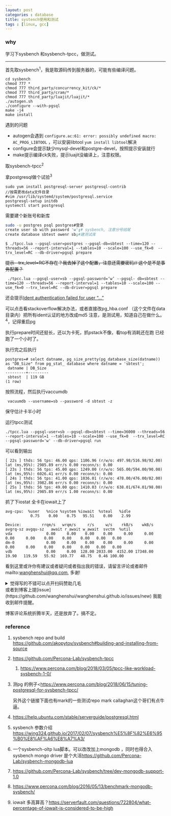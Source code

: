 ```yaml
---
layout: post
categories : database
title: systench使用和测试
tags : [linux, gcc]
---
```

  

### why 

学习下sysbench 和sysbench-tpcc，做测试。

---

首先取sysbench<sup>1</sup>，我是取源码传到服务器的，可能有些编译问题。

 ```
cd sysbench
chmod 777 *
chmod 777 third_party/concurrency_kit/ck/*
chmod 777 third_party/cram/*
chmod 777 third_party/luajit/luajit/*
./autogen.sh    
./configure --with-pgsql
make -j4
make install
 ```

遇到的问题

- autogen会遇到 `configure.ac:61: error: possibly undefined macro: AC_PROG_LIBTOOL` ，可以安装libtool   `yum install libtool`解决
- configure会提示缺少mysql-devel和postgre-devel，按照提示安装就行
- make提示编译ck失败，提示luajit没编译上，注意权限。

取sysbench-tpcc<sup>2</sup>

拿postgresql做个试验<sup>3</sup>

```shell
sudo yum install postgresql-server postgresql-contrib
//按需更改data文件目录
#vim /usr/lib/systemd/system/postgresql.service
postgresql-setup initdb
systemctl start postgresql
```

需要建个新账号和新库 

 ```bash
sudo -u postgres psql postgres#登录
create user sb with password 'w';# sysbench, 注意分号结尾
create database sbtest owenr sb;#建测试库
 ```



```shell
$ ./tpcc.lua --pgsql-user=postgres --pgsql-db=sbtest --time=120 --threads=56 --report-interval=1 --tables=10 --scale=100 --use_fk=0  --trx_level=RC --db-driver=pgsql prepare
```

~~提示--trx_level=RC不存在？我去掉了这个配置，注意还需要密码// 这个是不是事务配置？~~

```shell
 ./tpcc.lua --pgsql-user=sb --pgsql-password=‘w’ --pgsql- db=sbtest --time=120 --threads=56 --report-interval=1 --tables=10 --scale=100 --use_fk=0 --trx_level=RC --db-driver=pgsql prepare
```

还会提示[Ident authentication failed for user “…”](https://serverfault.com/questions/406606/postgres-error-message-fatal-ident-authentication-failed-for-user) 

可以点击看stackoverflow解决办法，或者直接改pg_hba.conf （这个文件在data目录内）把所有ident认证的地方改成md5 注意，是测试用，知道自己在做什么。<sup>4</sup>，记得重启pg

执行prepare时间还挺长，还以为卡死，抓pstack不像，看top有消耗还在跑 已经跑了一个小时了。

执行完之后执行 

```shell
postgres=# select datname, pg_size_pretty(pg_database_size(datname)) as "DB_Size" from pg_stat_ database where datname = 'sbtest';
 datname | DB_Size
---------+---------
 sbtest  | 119 GB
(1 row)
```

按照流程，然后执行vaccumdb 

```shell
 vacuumdb --username=sb --password -d sbtest -z
```

 保守估计卡半小时

   运行tpcc测试

```shell
./tpcc.lua --pgsql-user=sb --pgsql-db=sbtest --time=36000 --threads=56 --report-interval=1 --tables=10 --scale=100 --use_fk=0  --trx_level=RC --pgsql-password='w' --db-driver=pgsql run
```

可以看到输出

```shell
[ 22s ] thds: 56 tps: 46.00 qps: 1106.96 (r/w/o: 497.98/516.98/92.00) lat (ms,95%): 2985.89 err/s 0.00 reconn/s: 0.00
[ 23s ] thds: 56 tps: 45.00 qps: 1249.00 (r/w/o: 565.00/594.00/90.00) lat (ms,95%): 6026.41 err/s 0.00 reconn/s: 0.00
[ 24s ] thds: 56 tps: 41.00 qps: 1036.01 (r/w/o: 478.00/476.00/82.00) lat (ms,95%): 3982.86 err/s 0.00 reconn/s: 0.00
[ 25s ] thds: 56 tps: 49.00 qps: 1410.03 (r/w/o: 638.01/674.01/98.00) lat (ms,95%): 2985.89 err/s 1.00 reconn/s: 0.00
```





抓了下iostat 全卡在iowait上了

```shell
avg-cpu:  %user   %nice %system %iowait  %steal   %idle
           0.75    0.00    0.75   95.51    0.00    2.99

Device:         rrqm/s   wrqm/s     r/s     w/s    rkB/s    wkB/s avgrq-sz avgqu-sz   await r_await w_await  svctm  %util
vda               0.00     0.00    0.00    0.00     0.00     0.00     0.00     0.00    0.00    0.00    0.00   0.00   0.00
dm-0              0.00     0.00    0.00    0.00     0.00     0.00     0.00     0.00    0.00    0.00    0.00   0.00   0.00
vdb               0.00     0.00  128.00 2033.00  4152.00 17348.00    19.90   119.59   55.92  169.77   48.75   0.46 100.00
```



看到这里或许你有建议或者疑问或者指出我的错误，请留言评论或者邮件mailto:wanghenshui@qq.com, 多谢! 
<details>
<summary>觉得写的不错可以点开扫码赞助几毛</summary>
<img src="https://wanghenshui.github.io/assets/wepay.png" alt="微信转账">
</details>或者到博客上提[issue](https://github.com/wanghenshui/wanghenshui.github.io/issues/new) 我能收到邮件提醒。

博客评论系统折腾半天，还是放弃了。搞不定。

### reference

1. sysbench repo and build https://github.com/akopytov/sysbench#building-and-installing-from-source

2. <https://github.com/Percona-Lab/sysbench-tpcc>

   1. <https://www.percona.com/blog/2018/03/05/tpcc-like-workload-sysbench-1-0/>

3. 测pg 的例子<https://www.percona.com/blog/2018/06/15/tuning-postgresql-for-sysbench-tpcc/

   另外这个链接下面也有mark的一些测试repo mark callaghan这个哥们有点牛逼。

4. <https://help.ubuntu.com/stable/serverguide/postgresql.html>

5. sysbench 参数介绍 <https://wing324.github.io/2017/02/07/sysbench%E5%8F%82%E6%95%B0%E8%AF%A6%E8%A7%A3/>

6. 一个sysbench-oltp lua脚本。可以改改加上mongodb ，同时也得合入 sysbench mongo driver 是个大活<https://github.com/Percona-Lab/sysbench-mongodb-lua>

7. <https://github.com/Percona-Lab/sysbench/tree/dev-mongodb-support-1.0>

8. <https://www.percona.com/blog/2016/05/13/benchmark-mongodb-sysbench/>

9. iowait 多高算高？https://serverfault.com/questions/722804/what-percentage-of-iowait-is-considered-to-be-high

